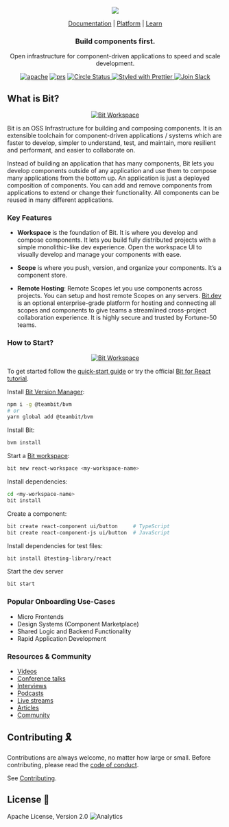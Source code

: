 <p align="center">
  <img src="https://storage.googleapis.com/static.bit.dev/harmony-docs/readme-logo%20(2).png"/>
</p>

<p align="center">
  <a href="https://harmony-docs.bit.dev/">Documentation</a> |
  <a href="https://bit.dev/">Platform</a> |
  <a href="https://www.youtube.com/channel/UCuNkM3qIO79Q3-VrkcDiXfw">Learn</a>
</p>

<h3 align="center">
  Build components first.
</h3>

<p align="center">
Open infrastructure for component-driven applications to speed and scale development.
</p>

<p align="center">
<a href="https://opensource.org/licenses/Apache-2.0"><img alt="apache" src="https://img.shields.io/badge/License-Apache%202.0-blue.svg"></a>
<a href="https://github.com/teambit/bit/blob/master/CONTRIBUTING.md"><img alt="prs" src="https://img.shields.io/badge/PRs-welcome-brightgreen.svg"></a>
<a href="https://circleci.com/gh/teambit/bit/tree/master"><img alt="Circle Status" src="https://circleci.com/gh/teambit/bit/tree/master.svg?style=shield&circle-token=d9fc5b19b90fb7e0655d941a5d7f21b61174c4e7">
<a href="https://github.com/prettier/prettier"><img alt ="Styled with Prettier" src="https://img.shields.io/badge/styled_with-prettier-ff69b4.svg">
<a href="https://join.slack.com/t/bit-dev-community/shared_invite/zt-o2tim18y-UzwOCFdTafmFKEqm2tXE4w" ><img alt="Join Slack" src="https://img.shields.io/badge/Slack-Join%20Bit%20Slack-blueviolet"/></a>  


## What is Bit?

<p align="center">
  <a href="https://harmony-docs.bit.dev/">
    <img alt="Bit Workspace" src="https://storage.googleapis.com/static.bit.dev/harmony-docs/CleanShot%202021-05-28%20at%2021.01.49%402x.png" />
  </a>
</p>
<p align="left">
Bit is an OSS Infrastructure for building and composing components. It is an extensible toolchain for component-driven applications / systems which are faster to develop, simpler to understand, test, and maintain, more resilient and performant, and easier to collaborate on.

Instead of building an application that has many components, Bit lets you develop components outside of any application and use them to compose many applications from the bottom up. An application is just a deployed composition of components. You can add and remove components from applications to extend or change their functionality. All components can be reused in many different applications.  

</p>

### Key Features

<p align="left">

* **Workspace** is the foundation of Bit. It is where you develop and compose components. It lets you build fully distributed projects with a simple monolithic-like dev experience. Open the workspace UI to visually develop and manage your components with ease.  
 
* **Scope** is where you push, version, and organize your components. It’s a component store.  
 
* **Remote Hosting**: Remote Scopes let you use components across projects. You can setup and host remote Scopes on any servers. [Bit.dev](https://bit.dev) is an optional enterprise-grade platform for hosting and connecting all scopes and components to give teams a streamlined cross-project collaboration experience. It is highly secure and trusted by Fortune-50 teams.</p>


### How to Start?

<p align="center">
  <a href="https://www.youtube.com/watch?v=7afMBwj5fR4">
    <img alt="Bit Workspace" src="https://storage.googleapis.com/static.bit.dev/harmony-docs/build%20with%20bit%20youtube.png" />
  </a>
</p>  





To get started follow the [quick-start guide](https://harmony-docs.bit.dev/getting-started/installing-bit) or try the official [Bit for React tutorial](https://harmony-docs.bit.dev/tutorials/react/create-and-consume-components).  

Install [Bit Version Manager](https://harmony-docs.bit.dev/getting-started/installing-bit):

```bash
npm i -g @teambit/bvm
# or
yarn global add @teambit/bvm
```
Install Bit:

```bash
bvm install
```

Start a [Bit workspace](https://harmony-docs.bit.dev/getting-started/initializing-workspace):

```bash
bit new react-workspace <my-workspace-name>
```

Install dependencies:

```bash
cd <my-workspace-name>
bit install
```

Create a component:

```bash
bit create react-component ui/button     # TypeScript
bit create react-component-js ui/button  # JavaScript
```

Install dependencies for test files:

```bash
bit install @testing-library/react
```

Start the dev server

```bash
bit start
```


### Popular Onboarding Use-Cases

* Micro Frontends
* Design Systems (Component Marketplace)
* Shared Logic and Backend Functionality
* Rapid Application Development


### Resources & Community

- [Videos](https://www.youtube.com/c/Bitdev/videos)
- [Conference talks](https://harmony-docs.bit.dev/resources/interviews)
- [Interviews](https://harmony-docs.bit.dev/resources/interviews)
- [Podcasts](https://harmony-docs.bit.dev/resources/podcasts)
- [Live streams](https://harmony-docs.bit.dev/resources/live-streams)
- [Articles](https://harmony-docs.bit.dev/resources/articles)
- [Community](https://harmony-docs.bit.dev/resources/community)


## Contributing 🎗️

Contributions are always welcome, no matter how large or small. Before contributing, please read the [code of conduct](CODE_OF_CONDUCT.md).

See [Contributing](CONTRIBUTING.md).

## License 💮

Apache License, Version 2.0
![Analytics](https://ga-beacon.appspot.com/UA-96032224-1/bit/readme)




